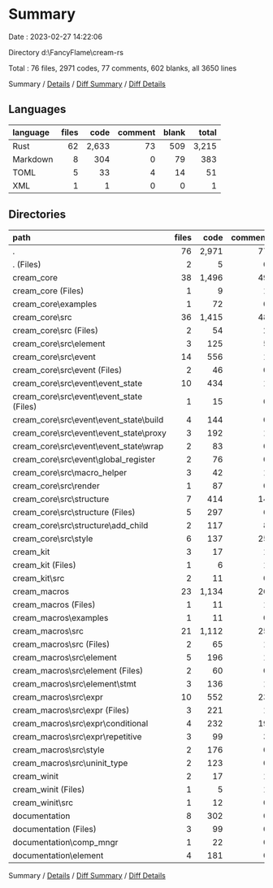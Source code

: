 # Summary

Date : 2023-02-27 14:22:06

Directory d:\\FancyFlame\\cream-rs

Total : 76 files,  2971 codes, 77 comments, 602 blanks, all 3650 lines

Summary / [Details](details.md) / [Diff Summary](diff.md) / [Diff Details](diff-details.md)

## Languages
| language | files | code | comment | blank | total |
| :--- | ---: | ---: | ---: | ---: | ---: |
| Rust | 62 | 2,633 | 73 | 509 | 3,215 |
| Markdown | 8 | 304 | 0 | 79 | 383 |
| TOML | 5 | 33 | 4 | 14 | 51 |
| XML | 1 | 1 | 0 | 0 | 1 |

## Directories
| path | files | code | comment | blank | total |
| :--- | ---: | ---: | ---: | ---: | ---: |
| . | 76 | 2,971 | 77 | 602 | 3,650 |
| . (Files) | 2 | 5 | 0 | 3 | 8 |
| cream_core | 38 | 1,496 | 49 | 307 | 1,852 |
| cream_core (Files) | 1 | 9 | 1 | 3 | 13 |
| cream_core\\examples | 1 | 72 | 0 | 20 | 92 |
| cream_core\\src | 36 | 1,415 | 48 | 284 | 1,747 |
| cream_core\\src (Files) | 2 | 54 | 2 | 14 | 70 |
| cream_core\\src\\element | 3 | 125 | 5 | 24 | 154 |
| cream_core\\src\\event | 14 | 556 | 1 | 121 | 678 |
| cream_core\\src\\event (Files) | 2 | 46 | 0 | 15 | 61 |
| cream_core\\src\\event\\event_state | 10 | 434 | 1 | 84 | 519 |
| cream_core\\src\\event\\event_state (Files) | 1 | 15 | 0 | 4 | 19 |
| cream_core\\src\\event\\event_state\\build | 4 | 144 | 0 | 29 | 173 |
| cream_core\\src\\event\\event_state\\proxy | 3 | 192 | 1 | 31 | 224 |
| cream_core\\src\\event\\event_state\\wrap | 2 | 83 | 0 | 20 | 103 |
| cream_core\\src\\event\\global_register | 2 | 76 | 0 | 22 | 98 |
| cream_core\\src\\macro_helper | 3 | 42 | 1 | 11 | 54 |
| cream_core\\src\\render | 1 | 87 | 0 | 11 | 98 |
| cream_core\\src\\structure | 7 | 414 | 14 | 75 | 503 |
| cream_core\\src\\structure (Files) | 5 | 297 | 6 | 57 | 360 |
| cream_core\\src\\structure\\add_child | 2 | 117 | 8 | 18 | 143 |
| cream_core\\src\\style | 6 | 137 | 25 | 28 | 190 |
| cream_kit | 3 | 17 | 1 | 7 | 25 |
| cream_kit (Files) | 1 | 6 | 1 | 3 | 10 |
| cream_kit\\src | 2 | 11 | 0 | 4 | 15 |
| cream_macros | 23 | 1,134 | 26 | 202 | 1,362 |
| cream_macros (Files) | 1 | 11 | 1 | 4 | 16 |
| cream_macros\\examples | 1 | 11 | 0 | 2 | 13 |
| cream_macros\\src | 21 | 1,112 | 25 | 196 | 1,333 |
| cream_macros\\src (Files) | 2 | 65 | 1 | 10 | 76 |
| cream_macros\\src\\element | 5 | 196 | 1 | 42 | 239 |
| cream_macros\\src\\element (Files) | 2 | 60 | 0 | 15 | 75 |
| cream_macros\\src\\element\\stmt | 3 | 136 | 1 | 27 | 164 |
| cream_macros\\src\\expr | 10 | 552 | 23 | 89 | 664 |
| cream_macros\\src\\expr (Files) | 3 | 221 | 1 | 33 | 255 |
| cream_macros\\src\\expr\\conditional | 4 | 232 | 19 | 41 | 292 |
| cream_macros\\src\\expr\\repetitive | 3 | 99 | 3 | 15 | 117 |
| cream_macros\\src\\style | 2 | 176 | 0 | 32 | 208 |
| cream_macros\\src\\uninit_type | 2 | 123 | 0 | 23 | 146 |
| cream_winit | 2 | 17 | 1 | 6 | 24 |
| cream_winit (Files) | 1 | 5 | 1 | 3 | 9 |
| cream_winit\\src | 1 | 12 | 0 | 3 | 15 |
| documentation | 8 | 302 | 0 | 77 | 379 |
| documentation (Files) | 3 | 99 | 0 | 19 | 118 |
| documentation\\comp_mngr | 1 | 22 | 0 | 7 | 29 |
| documentation\\element | 4 | 181 | 0 | 51 | 232 |

Summary / [Details](details.md) / [Diff Summary](diff.md) / [Diff Details](diff-details.md)